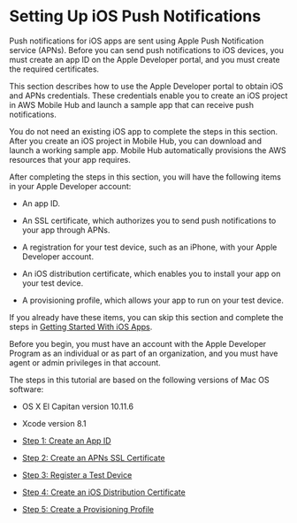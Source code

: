 # Setting Up iOS Push Notifications<a name="apns-setup"></a>

Push notifications for iOS apps are sent using Apple Push Notification service \(APNs\)\. Before you can send push notifications to iOS devices, you must create an app ID on the Apple Developer portal, and you must create the required certificates\.

This section describes how to use the Apple Developer portal to obtain iOS and APNs credentials\. These credentials enable you to create an iOS project in AWS Mobile Hub and launch a sample app that can receive push notifications\.

You do not need an existing iOS app to complete the steps in this section\. After you create an iOS project in Mobile Hub, you can download and launch a working sample app\. Mobile Hub automatically provisions the AWS resources that your app requires\.

After completing the steps in this section, you will have the following items in your Apple Developer account:

+ An app ID\.

+ An SSL certificate, which authorizes you to send push notifications to your app through APNs\.

+ A registration for your test device, such as an iPhone, with your Apple Developer account\.

+ An iOS distribution certificate, which enables you to install your app on your test device\.

+ A provisioning profile, which allows your app to run on your test device\.

If you already have these items, you can skip this section and complete the steps in [Getting Started With iOS Apps](getting-started-ios.md)\.

Before you begin, you must have an account with the Apple Developer Program as an individual or as part of an organization, and you must have agent or admin privileges in that account\.

The steps in this tutorial are based on the following versions of Mac OS software:

+ OS X El Capitan version 10\.11\.6

+ Xcode version 8\.1


+ [Step 1: Create an App ID](apns-setup-appid.md)
+ [Step 2: Create an APNs SSL Certificate](apns-setup-apnscert.md)
+ [Step 3: Register a Test Device](apns-setup-device.md)
+ [Step 4: Create an iOS Distribution Certificate](apns-setup-ioscert.md)
+ [Step 5: Create a Provisioning Profile](apns-setup-provisioning-profile.md)